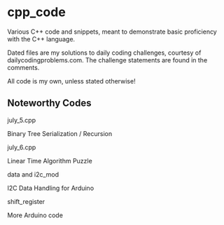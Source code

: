 # cpp_code
Various C++ code and snippets, meant to demonstrate basic proficiency with the C++ language.

Dated files are my solutions to daily coding challenges, courtesy of dailycodingproblems.com.  The challenge statements are found in the comments.

All code is my own, unless stated otherwise!  

Noteworthy Codes
----------------------------------------------
july_5.cpp

Binary Tree Serialization / Recursion



july_6.cpp

Linear Time Algorithm Puzzle



data and i2c_mod 

I2C Data Handling for Arduino



shift_register

More Arduino code
